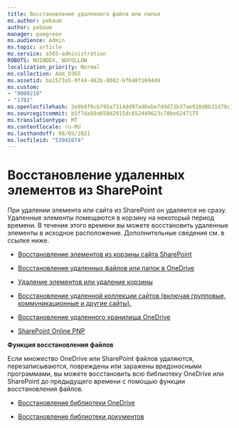```yaml
---
title: Восстановление удаленного файла или папки
ms.author: pebaum
author: pebaum
manager: pamgreen
ms.audience: Admin
ms.topic: article
ms.service: o365-administration
ROBOTS: NOINDEX, NOFOLLOW
localization_priority: Normal
ms.collection: Adm_O365
ms.assetid: ba1573a5-9f44-482b-8082-6f648f169449
ms.custom:
- "9000210"
- "1782"
ms.openlocfilehash: 2e0b9f6cb795a7314dd97ad6ebe7ddd73b37ae918d8b31d78c150945c8a9dfd1
ms.sourcegitcommit: b5f7da89a650d2915dc652449623c78be6247175
ms.translationtype: MT
ms.contentlocale: ru-RU
ms.lasthandoff: 08/05/2021
ms.locfileid: "53942074"
---
```

# <a name="restore-deleted-items-from-sharepoint"></a>Восстановление удаленных элементов из SharePoint

При удалении элемента или сайта из SharePoint он удаляется не сразу. Удаленные элементы помещаются в корзину на некоторый период времени. В течение этого времени вы можете восстановить удаленные элементы в исходное расположение. Дополнительные сведения см. в ссылке ниже.

- [Восстановление элементов из корзины сайта SharePoint](https://support.microsoft.com/office/restore-items-in-the-recycle-bin-that-were-deleted-from-sharepoint-or-teams-6df466b6-55f2-4898-8d6e-c0dff851a0be)

- [Восстановление удаленных файлов или папок в OneDrive](https://support.office.com/article/Restore-deleted-files-or-folders-in-OneDrive-949ada80-0026-4db3-a953-c99083e6a84f)

- [Удаление элементов или удаление корзины](https://support.office.com/article/delete-items-or-empty-the-recycle-bin-of-a-sharepoint-site-2e713599-d13e-40d6-96dc-66f0a366f74e#ID0EAADAAA=Online)

- [Восстановление удаленной коллекции сайтов (включая групповые, коммуникационные и другие сайты).](https://docs.microsoft.com/sharepoint/restore-deleted-site-collection )

- [Восстановление удаленного хранилища OneDrive](https://docs.microsoft.com/onedrive/restore-deleted-onedrive)

- [SharePoint Online PNP](https://docs.microsoft.com/powershell/sharepoint/sharepoint-pnp/sharepoint-pnp-cmdlets?view=sharepoint-ps)

**Функция восстановления файлов**

Если множество OneDrive или SharePoint файлов удаляются, перезаписываются, повреждены или заражены вредоносными программами, вы можете восстановить всю библиотеку OneDrive или SharePoint до предыдущего времени с помощью функции восстановления файлов.

- [Восстановление библиотеки OneDrive](https://support.office.com/article/restore-your-onedrive-fa231298-759d-41cf-bcd0-25ac53eb8a150)

- [Восстановление библиотеки документов](https://support.office.com/article/restore-a-document-library-317791c3-8bd0-4dfd-8254-3ca90883d39a)
